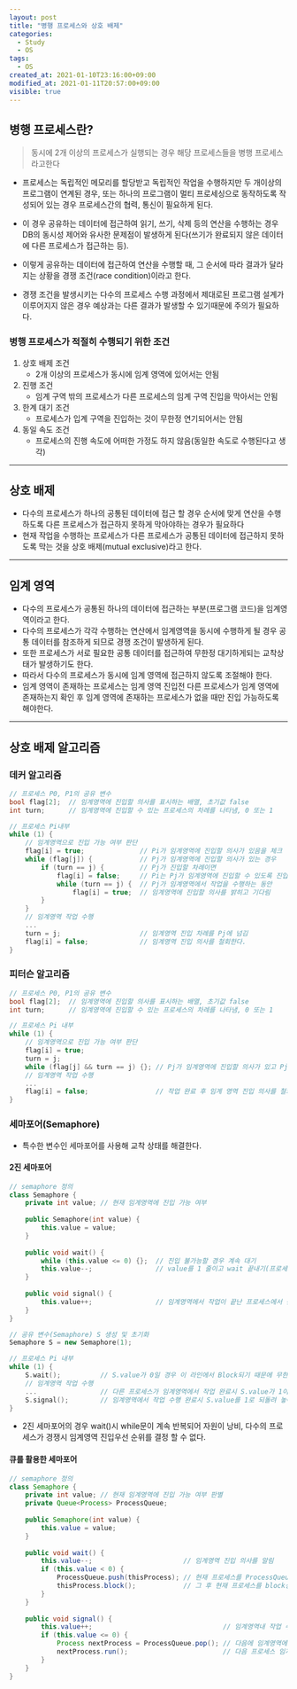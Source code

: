 ```yaml
---
layout: post
title: "병행 프로세스와 상호 배제"
categories:
  - Study
  - OS
tags:
  - OS
created_at: 2021-01-10T23:16:00+09:00
modified_at: 2021-01-11T20:57:00+09:00
visible: true
---
```


## 병행 프로세스란?

> 동시에 2개 이상의 프로세스가 실행되는 경우 해당 프로세스들을 병행 프로세스라고한다

* 프로세스는 독립적인 메모리를 할당받고 독립적인 작업을 수행하지만 두 개이상의 프로그램이 연계된 경우, 또는 하나의 프로그램이 멀티 프로세싱으로 동작하도록 작성되어 있는 경우 프로세스간의 협력, 통신이 필요하게 된다.
* 이 경우 공유하는 데이터에 접근하여 읽기, 쓰기, 삭제 등의 연산을 수행하는 경우 DB의 동시성 제어와 유사한 문제점이 발생하게 된다(쓰기가 완료되지 않은 데이터에 다른 프로세스가 접근하는 등).
* 이렇게 공유하는 데이터에 접근하여 연산을 수행할 때, 그 순서에 따라 결과가 달라지는 상황을 경쟁 조건(race condition)이라고 한다.

* 경쟁 조건을 발생시키는 다수의 프로세스 수행 과정에서 제대로된 프로그램 설계가 이루어지지 않은 경우 예상과는 다른 결과가 발생할 수 있기때문에 주의가 필요하다.

### 병행 프로세스가 적절히 수행되기 위한 조건

1. 상호 배제 조건
   * 2개 이상의 프로세스가 동시에 임계 영역에 있어서는 안됨
2. 진행 조건
   * 임계 구역 밖의 프로세스가 다른 프로세스의 임계 구역 진입을 막아서는 안됨
3. 한계 대기 조건
   * 프로세스가 입계 구역을 진입하는 것이 무한정 연기되어서는 안됨
4. 동일 속도 조건
   * 프로세스의 진행 속도에 어떠한 가정도 하지 않음(동일한 속도로 수행된다고 생각)

---

## 상호 배제

* 다수의 프로세스가 하나의 공통된 데이터에 접근 할 경우 순서에 맞게 연산을 수행 하도록 다른 프로세스가 접근하지 못하게 막아야하는 경우가 필요하다
* 현재 작업을 수행하는 프로세스가 다른 프로세스가 공통된 데이터에 접근하지 못하도록 막는 것을 상호 배제(mutual exclusive)라고 한다.

---

## 임계 영역

* 다수의 프로세스가 공통된 하나의 데이터에 접근하는 부분(프로그램 코드)을 임계영역이라고 한다.
* 다수의 프로세스가 각각 수행하는 연산에서 임계영역을 동시에 수행하게 될 경우 공통 데이터를 참조하게 되므로 경쟁 조건이 발생하게 된다.
* 또한 프로세스가 서로 필요한 공통 데이터를 접근하여 무한정 대기하게되는 교착상태가 발생하기도 한다.
* 따라서 다수의 프로세스가 동시에 임계 영역에 접근하지 않도록 조절해야 한다.
* 임계 영역이 존재하는 프로세스는 임계 영역 진입전 다른 프로세스가 임계 영역에 존재하는지 확인 후 임계 영역에 존재하는 프로세스가 없을 때만 진입 가능하도록 해야한다.

---

## 상호 배제 알고리즘

### 데커 알고리즘

```c
// 프로세스 P0, P1의 공유 변수
bool flag[2];  // 임계영역에 진입할 의사를 표시하는 배열, 초기값 false
int turn;      // 임계영역에 진입할 수 있는 프로세스의 차례를 나타냄, 0 또는 1

// 프로세스 Pi내부
while (1) {
    // 임계영역으로 진입 가능 여부 판단
    flag[i] = true;              // Pi가 임계영역에 진입할 의사가 있음을 체크
    while (flag[j]) {            // Pj가 임계영역에 진입할 의사가 있는 경우
        if (turn == j) {         // Pj가 진입할 차례이면
            flag[i] = false;     // Pi는 Pj가 임계영역에 진입할 수 있도록 진입 의사를 철회함
            while (turn == j) {  // Pj가 임계영역에서 작업을 수행하는 동안
                flag[i] = true;  // 임계영역에 진입할 의사를 밝히고 기다림
        }
    }
    // 임계영역 작업 수행
    ...
    turn = j;                    // 임계영역 진입 차례를 Pj에 넘김
    flag[i] = false;             // 임계영역 진입 의사를 철회한다.
}
```



### 피터슨 알고리즘

```c
// 프로세스 P0, P1의 공유 변수
bool flag[2];  // 임계영역에 진입할 의사를 표시하는 배열, 초기값 false
int turn;      // 임계영역에 진입할 수 있는 프로세스의 차례를 나타냄, 0 또는 1

// 프로세스 Pi 내부
while (1) {
    // 임계영역으로 진입 가능 여부 판단
    flag[i] = true;
    turn = j;
    while (flag[j] && turn == j) {}; // Pj가 임계영역에 진입할 의사가 있고 Pj 진입 차례인 경우 Pi는 계속 차례를 대기함
    // 임계영역 작업 수행
    ...
    flag[i] = false;                 // 작업 완료 후 임계 영역 진입 의사를 철회한다
}
```



### 세마포어(Semaphore)

* 특수한 변수인 세마포어를 사용해 교착 상태를 해결한다.

#### 2진 세마포어

```c++
// semaphore 정의
class Semaphore {
	private int value; // 현재 임계영역에 진입 가능 여부
    
    public Semaphore(int value) {
        this.value = value;
    }
    
    public void wait() {
        while (this.value <= 0) {};  // 진입 불가능할 경우 계속 대기
        this.value--;                // value를 1 줄이고 wait 끝내기(프로세스에서 임계영역 진입)
    }
    
    public void signal() {
        this.value++;                // 임계영역에서 작업이 끝난 프로세스에서 신호를 발생
    }
}

// 공유 변수(Semaphore) S 생성 및 초기화
Semaphore S = new Semaphore(1);

// 프로세스 Pi 내부
while (1) {
    S.wait();          // S.value가 0일 경우 이 라인에서 Block되기 때문에 무한 대기
    // 임계영역 작업 수행
    ...                // 다른 프로세스가 임계영역에서 작업 완료시 S.value가 1이 되어 임계영역 진입 가능
    S.signal();        // 임계영역에서 작업 수행 완료시 S.value를 1로 되돌려 놓아 다른 프로세스가 임계영역에 진입가능하도록 함
}
```

* 2진 세마포어의 경우 wait()시 while문이 계속 반복되어 자원이 낭비, 다수의 프로세스가 경쟁시 임계영역 진입우선 순위를 결정 할 수 없다.

#### 큐를 활용한 세마포어

```java
// semaphore 정의
class Semaphore {
	private int value; // 현재 임계영역에 진입 가능 여부 판별
    private Queue<Process> ProcessQueue;
    
    public Semaphore(int value) {
        this.value = value;
    }
    
    public void wait() {
        this.value--;                       // 임계영역 진입 의사를 알림
        if (this.value < 0) {
            ProcessQueue.push(thisProcess); // 현재 프로세스를 ProcessQueue에 추가
            thisProcess.block();            // 그 후 현재 프로세스를 block상태로 변경
        }
    }
    
    public void signal() {
        this.value++;                                 // 임계영역내 작업 수행 완료를 알림
        if (this.value <= 0) {
            Process nextProcess = ProcessQueue.pop(); // 다음에 임계영역에 진입 할 프로세스를 꺼냄
            nextProcess.run();                        // 다음 프로세스 임계영역으로 진입
        }
    }
}
```

